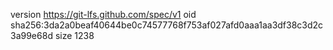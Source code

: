 version https://git-lfs.github.com/spec/v1
oid sha256:3da2a0beaf40644be0c74577768f753af027afd0aaa1aa3df38c3d2c3a99e68d
size 1238
